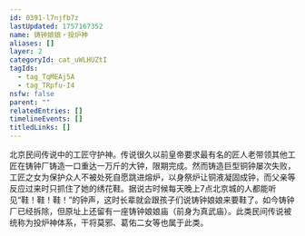 ```yaml
---
id: 0391-l7njfb7z
lastUpdated: 1757167352
name: 铸钟娘娘・投炉神
aliases: []
layer: 2
categoryId: cat_uWLHUZtI
tagIds:
  - tag_TqMEAj5A
  - tag_TRpfu-I4
nsfw: false
parent: ""
relatedEntries: []
timelineEvents: []
titledLinks: []
---
```


北京民间传说中的工匠守护神。传说很久以前皇帝要求最有名的匠人老带领其他工匠在铸钟厂铸造一口重达一万斤的大钟，限期完成。然而铸造巨型铜钟屡次失败，工匠之女为保护众人不被处死自愿跳进熔炉，以身祭炉让铜液凝固成钟，而父亲等反应过来时只抓住了她的绣花鞋。据说古时候每天晚上7点北京城的人都能听见“鞋！鞋！鞋！”的钟声，这时长辈就会跟孩子们说铸钟娘娘来要鞋了。如今铸钟厂已经拆除，但原址上还留有一座铸钟娘娘庙（前身为真武庙）。此类民间传说被统称为投炉神体系，干将莫邪、葛佑二女等也属于此类。